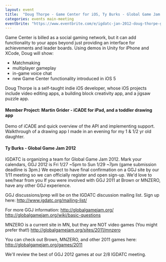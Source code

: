 ```yaml
---
layout: event
title:  "Doug Thorpe - Game Center for iOS, Ty Burks - Global Game Jam 2012"
categories: events main-meeting
eventbrite: "https://www.eventbrite.com/e/igdatc-jan-2012-doug-thorpe-game-center-for-ios-ty-burks-global-game-jam-2012-tickets-2703023817"
---
```


Game Center is billed as a social gaming network, but it can add functionality to your apps beyond just providing an interface for achievements and leader boards. Using demos in Unity for iPhone and XCode, Doug will show:

* Matchmaking
* multiplayer gameplay
* in-game voice chat
* new Game Center functionality introduced in iOS 5

Doug Thorpe is a self-taught indie iOS developer, whose iOS projects include video editing apps, a building block creativity app, and a jigsaw puzzle app.

#### Member Project: Martin Grider - iCADE for iPad, and a toddler drawing app

Demo of iCADE and quick overview of the API and implementing support.  Walkthrough of a drawing app I made in an evening for my 1 & 1/2 yr old daughter.

#### Ty Burks - Global Game Jam 2012

IGDATC is organizing a team for Global Game Jam 2012.  Mark your calendars, GGJ 2012 is Fri 1/27 ~5pm to Sun 1/29 ~7pm (game submission deadline is 3pm.)  We expect to have final confirmation on a GGJ site by our 1/11 meeting so we can officially register and open sign-up.  We'd love to see/hear from you If you were involved with GGJ 2011 at Brown or MNZERO, have any other GGJ experience.

GGJ discussions/prep will be on the IGDATC discussion mailing list. Sign up here:
http://www.igdatc.org/mailing-list/

For more GGJ information:
http://globalgamejam.org/
http://globalgamejam.org/wiki/basic-questions

MNZERO is a current site in MN, but they are NOT video games (You might prefer that!)
http://globalgamejam.org/sites/2011/mnzero

You can check out Brown, MNZERO, and other 2011 games here:
http://globalgamejam.org/games/2011

We'll review the best of GGJ 2012 games at our 2/8 IGDATC meeting.


